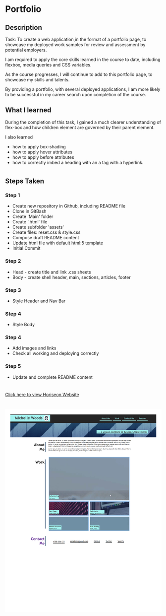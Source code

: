 # Portfolio
## Description
Task: To create a web application,in the format of a portfolio page, to showcase my deployed work samples for review and assessment by potential employers.

I am required to apply the core skills learned in the course to date, including flexbox, media queries and CSS variables.

As the course progresses, I will continue to add to this portfolio page, to showcase my skills and talents.

By providing a portfolio, with several deployed applications, I am more likely to be successful in my career search upon completion of the course.

## What I learned
During the completion of this task, I gained a much clearer understanding of flex-box and how children element are governed by their parent element.

I also learned 
- how to apply box-shading
- how to apply hover attributes
- how to apply before attributes
- how to correctly imbed a heading with an a tag with a hyperlink.

#
## Steps Taken

### Step 1
- Create new repository in Github, including README file
- Clone in GitBash
- Create 'Main' folder
- Create '.html' file
- Create subfolder 'assets'
- Create files: reset.css & style.css
- Compose draft README content
- Update html file with default html:5 template
- Initial Commit
### Step 2
- Head - create title and link .css sheets
- Body - create shell header, main, sections, articles, footer
### Step 3
- Style Header and Nav Bar
### Step 4
- Style Body
### Step 4
- Add images and links
- Check all working and deploying correctly
### Step 5
- Update and complete README content

#
[Click here to view Horiseon Website](https://michelledwoods1.github.io/Portfolio/)
#


![Screenshot of Website url](/assets/images/website.png)